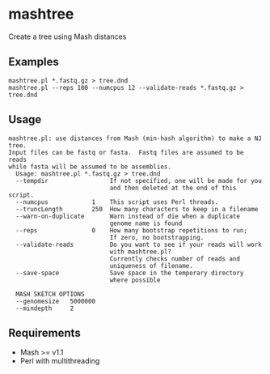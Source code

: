 # mashtree
Create a tree using Mash distances

## Examples

    mashtree.pl *.fastq.gz > tree.dnd
    mashtree.pl --reps 100 --numcpus 12 --validate-reads *.fastq.gz > tree.dnd

## Usage

    mashtree.pl: use distances from Mash (min-hash algorithm) to make a NJ tree.
    Input files can be fastq or fasta.  Fastq files are assumed to be reads
    while fasta will be assumed to be assemblies.
      Usage: mashtree.pl *.fastq.gz > tree.dnd
      --tempdir                 If not specified, one will be made for you
                                and then deleted at the end of this script.
      --numcpus            1    This script uses Perl threads.
      --truncLength        250  How many characters to keep in a filename
      --warn-on-duplicate       Warn instead of die when a duplicate
                                genome name is found
      --reps               0    How many bootstrap repetitions to run;
                                If zero, no bootstrapping.
      --validate-reads          Do you want to see if your reads will work
                                with mashtree.pl?
                                Currently checks number of reads and
                                uniqueness of filename.
      --save-space              Save space in the temporary directory
                                where possible

      MASH SKETCH OPTIONS
      --genomesize   5000000
      --mindepth     2

## Requirements

* Mash >= v1.1
* Perl with multithreading
